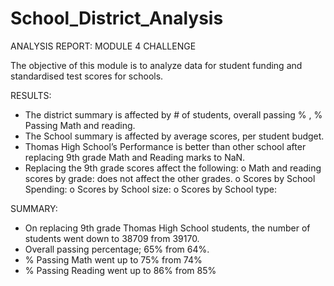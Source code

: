 # School_District_Analysis
ANALYSIS REPORT: MODULE 4 CHALLENGE

The objective of this module is to analyze data for student funding and standardised test scores for schools. 

RESULTS:

-	The district summary is affected by # of students, overall passing % , % Passing Math and reading.
-	The School summary is affected by average scores, per student budget.
-	Thomas High School’s Performance is better than other school after replacing 9th grade Math and Reading marks to NaN.
-	Replacing the 9th grade scores affect the following:
o	Math and reading scores by grade: does not affect the other grades.
o	Scores by School Spending:
o	Scores by School size:
o	Scores by School type:



SUMMARY:

-	On replacing 9th grade Thomas High School students, the number of students went down to 38709 from 39170.
-	Overall passing percentage; 65% from 64%.
-	% Passing Math went up to 75% from 74%
-	% Passing Reading went up to 86% from 85%




